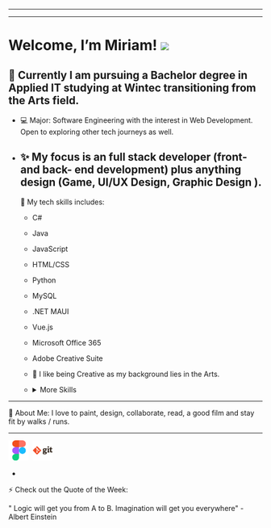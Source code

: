 ***********************************************************************************************************************************************
***********************************************************************************************************************************************

<h1> 
  Welcome, I’m Miriam! 
  <img src="https://media.giphy.com/media/hvRJCLFzcasrR4ia7z/giphy.gif" width="30px"/>
</h1>

👀 Currently I am pursuing a Bachelor degree in Applied IT studying at Wintec transitioning from the Arts field.
-
- 💻 Major: Software Engineering with the interest in Web Development. Open to exploring other tech journeys as well.

- ✨ My focus is an full stack developer (front- and back- end development) plus anything design (Game, UI/UX Design,
  Graphic Design ).
  -
  🧩 My tech skills includes:
  - C#
  - Java
  - JavaScript
  - HTML/CSS
  - Python
  - MySQL
  - .NET MAUI
  - Vue.js
  - Microsoft Office 365
  - Adobe Creative Suite
  - 🎨 I like being Creative as my background lies in the Arts.

  -
    <details>
    <summary>More Skills</summary>
    
    ![](https://img.shields.io/badge/Style-Stylus-informational?style=flat&logo=Stylus&logoColor=white&color=4AB197)
    ![](https://img.shields.io/badge/Style-Tailwind-informational?style=flat&logo=Tailwind-CSS&logoColor=white&color=4AB197)
    ![](https://img.shields.io/badge/Style-Trello-informational?style=flat&logo=Trello&logoColor=white&color=4AB197)
    ![](https://img.shields.io/badge/Style-Bootstrap-informational?style=flat&logo=Bootstrap&logoColor=white&color=4AB197)
    ...
    </details>
  
**********************************************************************************************************************************************
🏹 About Me: I love to paint, design, collaborate, read, a good film and stay fit by walks / runs.

*******************************************************************************************************************

<div>
  <img src="https://github.com/devicons/devicon/blob/master/icons/figma/figma-original.svg" title="Figma" alt="JavaScript" width="40" height="40"/>&nbsp;
  <img src="https://github.com/devicons/devicon/blob/master/icons/git/git-original-wordmark.svg" title="Git" **alt="Git" width="40" height="40"/>
</div>


-
⚡ Check out the Quote of the Week:
<p> " Logic will get you from A to B. Imagination will get you everywhere" - Albert Einstein </p>



